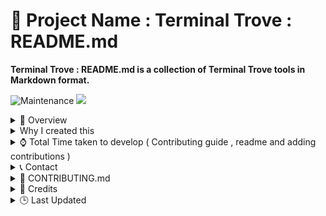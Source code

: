 🚀 Project Name : Terminal Trove : README.md
===============

**Terminal Trove : README.md is a collection of Terminal Trove tools in Markdown format.**

![Maintenance](https://img.shields.io/badge/Maintained%3F-yes-pink.svg)
<a href="https://github.com/gigachad80/Terminal-Trove-README.md"><img src="https://img.shields.io/badge/contributions-welcome-brightgreen.svg?style=flat"></a>

<details>
  <summary>📌 Overview</summary>

    Terminal-Trove : README.md  &nbsp;is a README collection of Terminal Trove.com . &nbsp; Kind of awesome list.

</details>

<details>
  <summary>Why I created this</summary>

    This project maintains a comprehensive list of terminal tools (sourced from TerminalTrove.com) directly within this README.md file. This approach offers several advantages, including the ease of editing and updating the list in Markdown format. Additionally, many contributors find it more convenient to contribute new tools directly to the README.md file through pull requests, rather than navigating a separate website submission process.

</details>



<details>
    <summary>⌚ Total Time taken to develop ( Contributing guide , readme and adding contributions )</summary>

    Mine :  

    Contributor 1 : 

    Contributor 2 : 

    Contributor  3: 
</details>



<details>
  <summary>📞 Contact</summary>

  - 📧 Email: pookielinuxuser@tutamail.com

</details>




<details>
  <summary>📄 CONTRIBUTING.md</summary>
  <h2>Contributing to Terminal Trove on GitHub</h2>

First of all, **thank you** for your interest in contributing to the Terminal Trove project on GitHub! Your contributions help make this a valuable resource for discovering and using amazing terminal applications.

This document outlines the steps and guidelines for contributing new terminal tools to the list maintained in the `README.md` file.

## How to Contribute

The primary way to contribute to this project is by adding new terminal tools to the list in the `README.md` file. Here's a step-by-step guide:

**1. Find or Identify a Terminal Tool:**

- Fork the repo . 

**2. Add Tool Information to `README.md`:**

   - Open the `README.md`
   - Find the section corresponding to the first letter of the tool's name. If a section for that letter doesn't exist, create one.
   - Add tools in the following format:

  
     ### A

     - [adguardian-term](https://github.com/Lissy93/AdGuardian-Term) - An AdGuard Home terminal monitoring tool. 🦀
     - [aerc](https://git.sr.ht/~rjarry/aerc) - A pretty good email client. 🐹
     - [age](https://age-encryption.org/) - A simple, modern and secure file encryption tool. 🐹
     

     Similarly, for tools starting with 'B':

  
     ### B

     - [bacon](https://github.com/Canop/bacon) - A short description of your B tool.🦀
     
  
    Continue this pattern for all letters of the alphabet. You will find github links of each repository from clicking on web icon of that tool from terminal trove.

   - **Key formatting elements:**
     - Use `###` followed by the uppercase letter of the alphabet to create a section heading.
     - Use `-` to create a list item for each tool.
     - Enclose the tool's name in square brackets `[]` and the link to its repository or website in parentheses `()`.
     - Add a short description of the tool after the link, separated by ` - `.

**3. Indicate the Programming Language with an Emoji:**

   - To help users quickly identify the technology behind each tool, please add an emoji representing the primary programming language it's built with. Place this emoji at the end of the tool's description.

   **Here are some common language emojis:**

   - Python: 🐍
   - JavaScript: ✨
   - Go: 🐹
   - Rust: 🦀
   - C: ©️
   - C++: 🥲
   - Shell: 🐚

**4. Create a Directory for the Tool**

   - While the main list resides in `README.md`, we encourage you to create a dedicated directory for each tool in the repository's root. Name the directory descriptively (e.g., `adguardian-term`). Inside the tool’s directory, include installation instructions for different platforms (e.g., Linux, macOS, Windows) using various package managers or manual methods.. 

**5. Track Contribution Time:**
  - Tracking your contribution time helps us recognize the effort involved and properly credit contributors. Please update this each time you contribute.
   - After adding the tool information, include an estimate of the time you spent on that specific contribution in the `README.md` entry  — typically at the end of the description in parentheses.
     - Examples: `(Contribution time: approx. 5 minutes)`, `(Contribution time: around 1 hour)`.
     
  - Please try to be as accurate as possible with your time estimate. If you didn’t keep track, it's okay to make a reasonable guess — just be honest and use "approx." to indicate it’s an estimate.

  - **_Note: Be sure to update the time whenever you make a new contribution to the same entry._**

**6. Submit a Pull Request:**

   - **Add Tool Information:** Ensure the tool and its information are correctly added to the `README.md` file, and optionally, a directory is created.
   - **Commit Changes:** Commit your changes to the repository . 
   - **Push Changes:** Push your commit(s) to your **forked** repository on GitHub.
   - **Create Pull Request:** Open a new pull request (PR) from your fork to the **main** repository.
  

## Guidelines for Contributions

* **Accuracy:** Ensure that the tool information, links, and installation instructions are accurate and up-to-date.
* **Clarity:** Write clear and concise descriptions and installation steps.
* **Relevance:** The tool should be genuinely useful for terminal users.
* **Formatting:** Follow the specified format in the `README.md` meticulously to maintain consistency.
* **Respectful Collaboration:** Be respectful and considerate in all contributions and discussions.

Thank you again for contributing to Terminal Trove! Your efforts are greatly appreciated.
</details>




<details>
  <summary>💓 Credits</summary>
   
  I extend my sincere gratitude to Wesley Hill for creating the Terminal Trove website. This project simply wouldn't exist if they hadn't created it.
  
  - [Wesley Hill](https://github.com/hako) : Original Developer 

  A huge thank you also goes to the contributors of this repository:
  - [Contributor One](https://github.com/contributor-one-username)
  - [Another Contributor](https://github.com/another-contributor)
  - [Yet Another Person](https://github.com/yet-another-username)

  Your efforts are greatly appreciated!
</details>








<details>
  <summary>🕒 Last Updated</summary>
  April 16 , 2025
</details>
